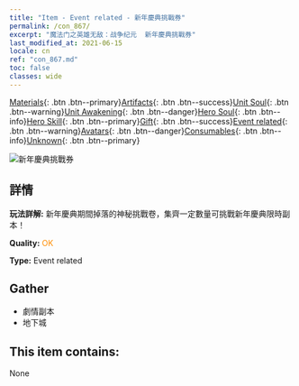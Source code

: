 ```yaml
---
title: "Item - Event related - 新年慶典挑戰券"
permalink: /con_867/
excerpt: "魔法门之英雄无敌：战争纪元  新年慶典挑戰券"
last_modified_at: 2021-06-15
locale: cn
ref: "con_867.md"
toc: false
classes: wide
---
```

 [Materials](/ItemsCN/){: .btn .btn--primary}[Artifacts](/ItemsCN/Artifacts/){: .btn .btn--success}[Unit Soul](/ItemsCN/UnitSoul/){: .btn .btn--warning}[Unit Awakening](/ItemsCN/UnitAwakening/){: .btn .btn--danger}[Hero Soul](/ItemsCN/HeroSoul/){: .btn .btn--info}[Hero Skill](/ItemsCN/HeroSkill/){: .btn .btn--primary}[Gift](/ItemsCN/Gift/){: .btn .btn--success}[Event related](/ItemsCN/Events/){: .btn .btn--warning}[Avatars](/ItemsCN/Avatars/){: .btn .btn--danger}[Consumables](/ItemsCN/Consumables/){: .btn .btn--info}[Unknown](/ItemsCN/Unknown/){: .btn .btn--primary}

 ![新年慶典挑戰券](/images/t/i_31046.png)

## 詳情
 **玩法詳解:** 新年慶典期間掉落的神秘挑戰卷，集齊一定數量可挑戰新年慶典限時副本！

 **Quality:** <span style="color: #FF8C00">OK</span>

 **Type:** Event related

## Gather

*    劇情副本 
*    地下城 

## This item contains:

  None


